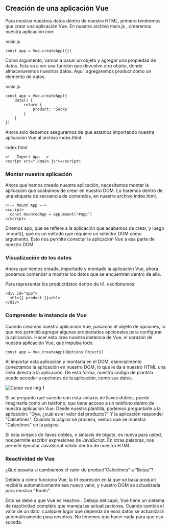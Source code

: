 ## Creación de una aplicación Vue

Para mostrar nuestros datos dentro de nuestro HTML, primero tendremos que crear una aplicación Vue. En nuestro archivo main.js , crearemos nuestra aplicación con:

main.js

````
const app = Vue.createApp({})
````

Como argumento, vamos a pasar un objeto y agregar una propiedad de datos. Esta va a ser una función que devuelve otro objeto, donde almacenaremos nuestros datos. Aquí, agregaremos product como un elemento de datos.

main.js
````
const app = Vue.createApp({
    data() {
        return {
            product: 'Socks'
        }
    }
})
````
Ahora solo debemos asegurarnos de que estamos importando nuestra aplicación Vue al archivo index.html.

index.html

````
<!-- Import App -->
<script src="./main.js"></script>
````

### Montar nuestra aplicación
Ahora que hemos creado nuestra aplicación, necesitamos montar la aplicación que acabamos de crear en nuestro DOM. Lo haremos dentro de una etiqueta de secuencia de comandos, en nuestro archivo index.html.

````
<!-- Mount App -->
<script>
  const mountedApp = app.mount('#app')
</script>
````
Diremos app, que se refiere a la aplicación que acabamos de crear, y luego .mount(), que es un método que requiere un selector DOM como argumento. Esto nos permite conectar la aplicación Vue a esa parte de nuestro DOM.

### Visualización de los datos

Ahora que hemos creado, importado y montado la aplicación Vue, ahora podemos comenzar a mostrar los datos que se encuentran dentro de ella.

Para representar los productdatos dentro de h1, escribiremos:

````
<div id="app">
  <h1>{{ product }}</h1>
</div>
````

### Comprender la instancia de Vue

Cuando creamos nuestra aplicación Vue, pasamos el objeto de opciones, lo que nos permitió agregar algunas propiedades opcionales para configurar la aplicación. Hacer esto crea nuestra instancia de Vue, el corazón de nuestra aplicación Vue, que impulsa todo.

````
const app = Vue.createApp({Options Object})
````
Al importar esta aplicación y montarla en el DOM, esencialmente conectamos la aplicación en nuestro DOM, lo que le da a nuestro HTML una línea directa a la aplicación. De esta forma, nuestro código de plantilla puede acceder a opciones de la aplicación, como sus datos.

 ![Curso vue img 1](https://firebasestorage.googleapis.com/v0/b/vue-mastery.appspot.com/o/flamelink%2Fmedia%2F3.opt.1596479498995.jpg?alt=media&token=bf6d771d-637c-4ef4-9e0a-77264201597d)

 Si se pregunta qué sucede con esta sintaxis de llaves dobles, puede imaginarla como un teléfono, que tiene acceso a un teléfono dentro de nuestra aplicación Vue. Desde nuestra plantilla, podemos preguntarle a la aplicación: "Oye, ¿cuál es el valor del producto?" Y la aplicación responde: "Calcetines". Cuando la página se procesa, vemos que se muestra "Calcetines" en la página.

Si esta sintaxis de llaves dobles, o sintaxis de bigote, es nueva para usted, nos permite escribir expresiones de JavaScript. En otras palabras, nos permite ejecutar JavaScript válido dentro de nuestro HTML.

### Reactividad de Vue
¿Qué pasaría si cambiamos el valor de product“Calcetines” a “Botas”?

Debido a cómo funciona Vue, la h1 expresión en la que se basa product recibiría automáticamente ese nuevo valor, y nuestro DOM se actualizaría para mostrar "Boots".

Esto se debe a que Vue es reactivo . Debajo del capó, Vue tiene un sistema de reactividad completo que maneja las actualizaciones. Cuando cambia el valor de un dato, cualquier lugar que dependa de esos datos se actualizará automáticamente para nosotros. No tenemos que hacer nada para que eso suceda.





